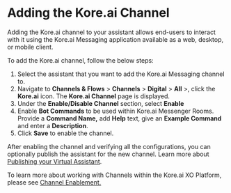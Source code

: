 # Adding the Kore.ai Channel

Adding the Kore.ai channel to your assistant allows end-users to interact with it using the Kore.ai Messaging application available as a web, desktop, or mobile client.

To add the Kore.ai channel, follow the below steps:


1. Select the assistant that you want to add the Kore.ai Messaging channel to.
2. Navigate to **Channels & Flows** > **Channels** > **Digital** > **All** >, click the **Kore.ai** icon. The **Kore.ai Channel** page is displayed.
3. Under the **Enable/Disable Channel** section, select **Enable**
4. Enable **Bot Commands** to be used within Kore.ai Messenger Rooms. Provide a **Command Name,** add **Help** text, give an **Example Command** and enter a **Description**.
5. Click **Save** to enable the channel.

After enabling the channel and verifying all the configurations, you can optionally publish the assistant for the new channel. Learn more about[ Publishing your Virtual Assistant](../deploy/publishing-bot.md).

To learn more about working with Channels within the Kore.ai XO Platform, please see [Channel Enablement.](../channels/adding-channels-to-your-bot.md)


